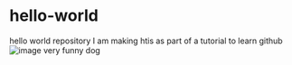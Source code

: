 # hello-world
hello world repository
I am making htis as part of a tutorial to learn github
![image](https://user-images.githubusercontent.com/102980192/161619048-11c19c7c-96d4-4d13-8046-90799407fe52.png)
very funny dog
